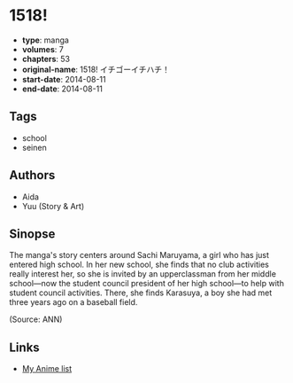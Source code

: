 # 1518!

-   **type**: manga
-   **volumes**: 7
-   **chapters**: 53
-   **original-name**: 1518! イチゴーイチハチ！
-   **start-date**: 2014-08-11
-   **end-date**: 2014-08-11

## Tags

-   school
-   seinen

## Authors

-   Aida
-   Yuu (Story & Art)

## Sinopse

The manga's story centers around Sachi Maruyama, a girl who has just entered high school. In her new school, she finds that no club activities really interest her, so she is invited by an upperclassman from her middle school—now the student council president of her high school—to help with student council activities. There, she finds Karasuya, a boy she had met three years ago on a baseball field.

(Source: ANN)

## Links

-   [My Anime list](https://myanimelist.net/manga/77811/1518)
